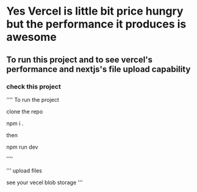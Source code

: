 # Yes Vercel is little bit price hungry but the performance it produces is awesome

## To run this project and to see vercel's performance and nextjs's file upload capability

### check this project

''''
To run the project

clone the repo

npm i .

then

npm run dev

''''

'''
upload files

see your vecel blob storage
'''
